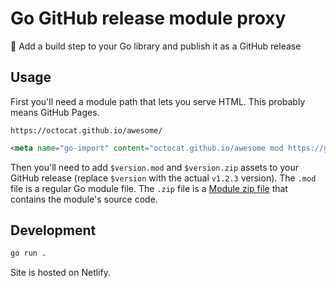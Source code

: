 # Go GitHub release module proxy

📂 Add a build step to your Go library and publish it as a GitHub release

## Usage

First you'll need a module path that lets you serve HTML. This probably means GitHub Pages.

<div><code>https://octocat.github.io/awesome/</code></div>

```html
<meta name="go-import" content="octocat.github.io/awesome mod https://goghr.jcbhmr.com/octocat/awesome">
```

Then you'll need to add `$version.mod` and `$version.zip` assets to your GitHub release (replace `$version` with the actual `v1.2.3` version). The `.mod` file is a regular Go module file. The `.zip` file is a [Module zip file](https://go.dev/ref/mod#zip-files) that contains the module's source code.

## Development

```sh
go run .
```

Site is hosted on Netlify.
